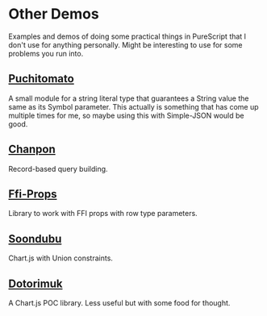 # Other Demos

Examples and demos of doing some practical things in PureScript that I don't use for anything personally. Might be interesting to use for some problems you run into.

## [Puchitomato](https://github.com/justinwoo/purescript-puchitomato)

A small module for a string literal type that guarantees a String value the same as its Symbol parameter. This actually is something that has come up multiple times for me, so maybe using this with Simple-JSON would be good.

## [Chanpon](https://github.com/justinwoo/purescript-Chanpon)

Record-based query building.

## [Ffi-Props](https://github.com/justinwoo/purescript-Ffi-Props)

Library to work with FFI props with row type parameters.

## [Soondubu](https://github.com/justinwoo/purescript-Soondubu)

Chart.js with Union constraints.

## [Dotorimuk](https://github.com/justinwoo/purescript-Dotorimuk)

A Chart.js POC library. Less useful but with some food for thought.

